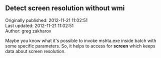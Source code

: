 ## Detect screen resolution without wmi  
Originally published: 2012-11-21 11:02:51  
Last updated: 2012-11-21 11:02:51  
Author: greg zakharov  
  
Maybe you know what it's possible to invoke mshta.exe inside batch with some specific parameters. So, it helps to access for **screen** which keeps data about screen resolution.